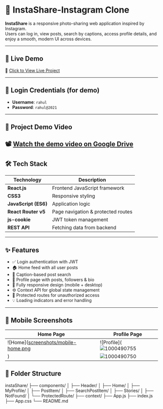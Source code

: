 # 📸 InstaShare-Instagram Clone 

**InstaShare** is a responsive photo-sharing web application inspired by Instagram.  
Users can log in, view posts, search by captions, access profile details, and enjoy a smooth, modern UI across devices.

---

## 🚀 Live Demo

🔗 [Click to View Live Project](https://sathishinstapro.ccbp.tech)

---

## 🔐 Login Credentials (for demo)

- **Username**: `rahul`
- **Password**: `rahul@2021`

---

## 🎥 Project Demo Video

📽️ [Watch the demo video on Google Drive](https://drive.google.com/file/d/1CNOD_misHAGDVPoTGEIhRKYeTETAMkuH/view?usp=drivesdk)
---


## 🛠️ Tech Stack

| Technology        | Description                        |
|-------------------|------------------------------------|
| **React.js**      | Frontend JavaScript framework      |
| **CSS3**          | Responsive styling                 |
| **JavaScript (ES6)** | Application logic              |
| **React Router v5** | Page navigation & protected routes |
| **js-cookie**     | JWT token management               |
| **REST API**      | Fetching data from backend         |

---

## ✨ Features

- ✅ Login authentication with JWT
- 🏠 Home feed with all user posts
- 🔎 Caption-based post search
- 👤 Profile page with posts, followers & bio
- 📱 Fully responsive design (mobile + desktop)
- ⚙️ Context API for global state management
- 🚫 Protected routes for unauthorized access
- 💡 Loading indicators and error handling

---

## 📸 Mobile Screenshots

| Home Page | Profile Page |
|-----------|--------------|
| ![Home]([screenshots/mobile-home.png](https://github.com/user-attachments/assets/f363c2ec-6156-44c2-824c-5c9c477d5c9a) | ![Profile](![1000490755](https://github.com/user-attachments/assets/e22826f2-bfe8-4fbf-9642-093956bd3236)
) |![1000490750]()


## 📁 Folder Structure

instaShare/
├── components/
│ ├── Header/
│ ├── Home/
│ ├── MyProfile/
│ ├── PostItem/
│ ├── SearchPostItem/
│ ├── Stories/
│ ├── NotFound/
│ └── ProtectedRoute/
├── context/
├── App.js
├── index.js
├── App.css
└── README.md

